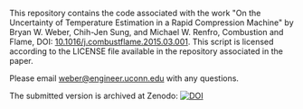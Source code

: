 This repository contains the code associated with the work
"On the Uncertainty of Temperature Estimation in a Rapid
Compression Machine" by Bryan W. Weber, Chih-Jen Sung, and
Michael W. Renfro, Combustion and Flame, DOI:
[10.1016/j.combustflame.2015.03.001][doi].
This script is licensed according to the LICENSE file
available in the repository associated in the paper.

Please email weber@engineer.uconn.edu with any questions.

The submitted version is archived at Zenodo:
[![DOI](https://zenodo.org/badge/doi/10.5281/zenodo.11968.png)](http://dx.doi.org/10.5281/zenodo.11968)

[doi]: http://dx.doi.org/10.1016/j.combustflame.2015.03.001
